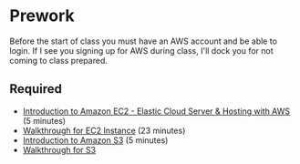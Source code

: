 Prework
======

Before the start of class you must have an AWS account and be able to login. If I see you signing up for AWS during class, I'll dock you for not coming to class prepared.

Required
------

- [Introduction to Amazon EC2 - Elastic Cloud Server & Hosting with AWS](https://www.youtube.com/watch?v=TsRBftzZsQo) (5 minutes)
- [Walkthrough for EC2 Instance](https://www.youtube.com/watch?v=Xs0g_ZEv2bw) (23 minutes)
- [Introduction to Amazon S3](https://www.youtube.com/watch?v=_I14_sXHO8U) (5 minutes)
- [Walkthrough for S3](https://www.youtube.com/watch?v=4phTbiG5Dgg)